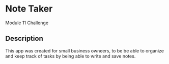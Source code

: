 # Note Taker
Module 11 Challenge

## Description
This app was created for small business owneers, to be be able to organize and keep track of tasks by being able to write and save notes.


